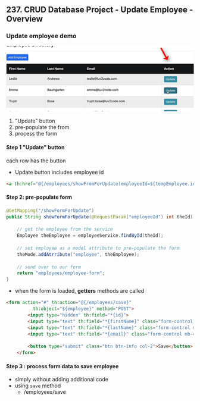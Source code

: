 ## 237. CRUD Database Project - Update Employee - Overview


### Update employee demo 

![img.png](img.png)

1. "Update" button 
2. pre-populate the from 
3. process the form 


#### Step 1  "Update" button 
each row has the button 
* Update button includes employee id 
```html
<a th:href="@{/employees/showFromForUpdate(employeeId=${tempEmployee.id})}"></a>
```

#### Step 2: pre-populate form 
```java
@GetMapping("/showFormForUpdate")
public String showFormForUpdate(@RequestParam("employeeId") int theId) {
    
    // get the employee from the service 
    Employee theEmployee = employeeService.findById(theId); 
    
    // set employee as a model attribute to pre-populate the form 
    theMode.addAtrribute("employee", theEmployee);
    
    // send over to our form 
    return "employees/employee-form"; 
}
```

* when the form is loaded, **getters** methods are called 


```html
<form action="#" th:action="@{/employees/save}"
          th:object="${employee}" method="POST">
        <input type="hidden" th:field="*{id}">
        <input type="text" th:field="*{firstName}" class="form-control mb-4 w-25" placeholder="First Name">
        <input type="text" th:field="*{lastName}" class="form-control mb-4 w-25" placeholder="Last Name">
        <input type="text" th:field="*{email}" class="form-control mb-4 w-25" placeholder="Email">

        <button type="submit" class="btn btn-info col-2">Save</button>
    </form>
```

#### Step 3 : process form data to save employee 

* simply without adding additional code 
* using `save` method 
  * /employees/save 

